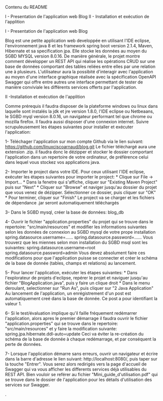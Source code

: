 Contenu du README

I  - Presentation de l'application web Blog
II - Installation et exécution de l'applition

I  - Presentation de l'application web Blog

Blog est une petite application web developpée en utilisant l'IDE eclipse, l'environnement java 8 et les framework spring boot version 2.1.4, Maven, Hibernate
et sa specification jpa. Elle stocke les données au moyen du SGBD MYSQL version 8.0.16. De manière générale, le projet montre comment développer un 
REST API qui réalise les opérations CRUD sur une base de données comportant des tables reliées entre elles par une relation une à plusieurs. L'utilisateur 
aura la possibité d'interagir avec l'application au moyen d'une interface graphique réalisée avec la spécification OpenAPI Swagger qui offre entre autres 
une interface permettant de tester de manière conviviale les différents services offerts par l'application.

II -Installation et exécution de l'applition

Comme prérequis il faudra disposer de la plateforme windows ou linux dans laquelle sont instalés  la jdk et jre version 1.8.0, l'IDE eclipse ou Netbeaans, 
le SGBD myql version 8.0.16, un navigateur performant tel que chrome ou mozilla firefox. Il faudra aussi disposer d'une connexion internet. Suivre 
scrupuleusement les étapes suivantes pour installer et exécuter l'application:

1- Téléchager l'application sur mon compte Github via le lien suivant: https://github.com/linuxciscoarnaud/blog.git Le fichier téléchargé aura une extension
   .zip. il faudra donc le dézipper et stocker le dossier comportant l'application dans un repertoire de votre ordinateur, de préférence celui dans lequel 
   vous stockez vos applications java.
   
2- Importer le project dans votre IDE. Pour ceux utilisant l'IDE eclipse, exécuter les étapes suivantes pour importer le project:
       * Clique sur File -> Import... 
       * Dans la fenetre qui s'affiche, cliquer sur "Existing Maven Project" puis sur "Next"
       * Cliquer sur "Browse" et naviger jusqu'au dossier du projet que vous venez de dézipper. Sélectionner ce dossier, puis cliquer sur "OK"
       * Pour terminer, cliquer sur "Finish"
   Le project va se charger et les fichiers de dépendance .jar seront automatiquement téléchargés 
   
3- Dans le SGBD mysql, créer la base de données: blog_db

4- Ouvrir le fichier "application.properties" du projet qui se trouve dans le repertoire: "src/main/resources" et modifier les informations suivantes selon
   les données de connexion au SGBD mysql de votre prope installation
        spring.datasource.username=......
        spring.datasource.password=...... 
   Vous trouverz que les miennes selon mon installation du SGBD msql sont les suivantes:
        spring.datasource.username=root
        spring.datasource.password=admin 
   Vous devez absolument faire ces modifications pour que l'application puisse se connecter et créer le schéma de la base de donnée (tables, champs et relations) au 
   lancement.

5- Pour lancer l'application, exécuter les étapes suivantes: 
        * Dans l'explorateur de projets d'eclipse, repérer le projet et naviguer jusqu'au fichier "BlogApplication.java", puis y faire un clique droit
        * Dans le menu deroulant, selectionner sur "Run As", puis cliquer sur "2 Java Application" 
   Au lancement de l'application, un enrégistrement d'un post est automatiquement creé dans la base de donnée. Ce post a pour identifiant la valeur 1.
   
6- Si le test/évaluation implique qu'il faille fréquement redémarrer l'application, alors apres le premier démarrage il faudra ouvrir le fichier 
   "application.properties" qui se trouve dans le repertoire: "src/main/resources" et y faire la modification suivante:
   spring.jpa.hibernate.ddl-auto=update
   Ceci va éviter la re-création du schéma de la base de donnée à chaque redémarrage, et par conséquent la perte de données.

7- Lorsque l'application démarre sans erreurs, ouvrir un navigateur et écrire dans la barre d'adresse le lien suivant: http://localhost:8080/, puis taper sur la 
   touche "Entrer". Vous serez alors redirigés vers la page d'accueil de Swagger qui va vous afficher les differents services déjà utilisables du REST API. Bien
   vouloir se reférer au fichier "Mini_guide_d'utilisation.pdf" qui se trouve dans le dossier de l'application pour les détails d'utilisation des services sur 
   Swagger.  
   

.



